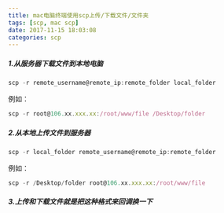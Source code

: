 ```yaml
---
title: mac电脑终端使用scp上传/下载文件/文件夹
tags: [scp, mac scp]
date: 2017-11-15 18:03:08
categories: scp
---
```


##### 1.从服务器下载文件到本地电脑

```js
scp -r remote_username@remote_ip:remote_folder local_folder
```

例如：

```js
scp -r root@106.xx.xxx.xx:/root/www/file /Desktop/folder
```

##### 2.从本地上传文件到服务器

```js
scp -r local_folder remote_username@remote_ip:remote_folder
```
例如：

```js
scp -r /Desktop/folder root@106.xx.xxx.xx:/root/www/file
```

##### 3.上传和下载文件就是把这种格式来回调换一下
